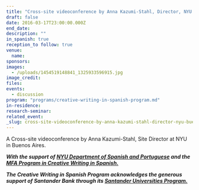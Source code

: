 ```yaml
---
title: "Cross-site videoconference by Anna Kazumi-Stahl, Director, NYU Buenos Aires"
draft: false
date: 2016-03-17T23:00:00.000Z
end_date:
description: ""
in_spanish: true
reception_to follow: true
venue:
  name:
sponsors:
images:
  - /uploads/1454519148841_1325933596915.jpg
image_credit:
files:
events:
  - discussion
program: "programs/creative-writing-in-spanish-program.md"
in-residence:
research-seminar:
related_event:
_slug: cross-site-videoconference-by-anna-kazumi-stahl-director-nyu-buenos-aires
---
```


A Cross-site videoconference by Anna Kazumi-Stahl, Site Director at NYU in Buenos Aires.

**_With the support of [NYU Department of Spanish and Portuguese](http://spanish.as.nyu.edu/page/home) and the [MFA Program in Creative Writing in Spanish.](http://cwspanish.as.nyu.edu/page/home)_**

**_The Creative Writing in Spanish Program acknowledges the generous support of Santander Bank through its [Santander Universities Program.](https://www.santanderbank.com/us/universities)_**


